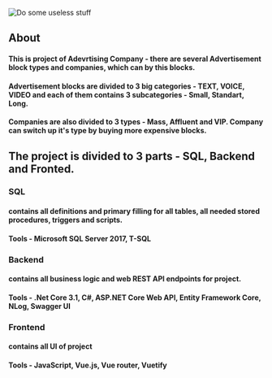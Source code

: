 ![Do some useless stuff](https://github.com/raphaelryazhapov/AdvertisingCompany/workflows/Do%20some%20useless%20stuff/badge.svg?branch=master)

## About

#### This is project of Adevrtising Company - there are several Advertisement block types and companies, which can by this blocks.
#### Advertisement blocks are divided to 3 big categories - TEXT, VOICE, VIDEO and each of them contains 3 subcategories - Small, Standart, Long.
#### Companies are also divided to 3 types - Mass, Affluent and VIP. Company can switch up it's type by buying more expensive blocks.

## The project is divided to 3 parts - SQL, Backend and Fronted.

### SQL
#### contains all definitions and primary filling for all tables, all needed stored procedures, triggers and scripts.
#### Tools - Microsoft SQL Server 2017, T-SQL

### Backend
#### contains all business logic and web REST API endpoints for project.
#### Tools - .Net Core 3.1, C#, ASP.NET Core Web API, Entity Framework Core, NLog, Swagger UI

### Frontend
#### contains all UI of project
#### Tools - JavaScript, Vue.js, Vue router, Vuetify

